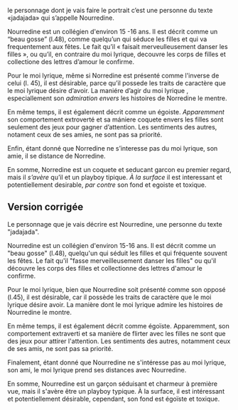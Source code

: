 le personnage dont je vais faire le portrait c’est une personne du texte «jadajada» qui s’appelle Nourredine.

Nourredine est un collégien d'environ 15 -16 ans. Il est décrit comme un “beau gosse” (l.48), comme quelqu’un qui séduce les filles et qui va frequentement aux fêtes. Le fait qu’il « faisait merveulleusement danser les filles », ou qu’il, en contraire du moi lyrique, decouvre les corps de filles et collectione des lettres d’amour le confirme.

Pour le moi lyrique, même si Norredine est présenté comme l'inverse de celui (l. 45), il est désirable, parce qu’il possede les traits de caractère que le moi lyrique désire d’avoir. La maniére d’agir du moi lyrique , especiallement son *admiration envers* les histoires de Norredine le mentre. 

En même temps, il est également décrit comme un égoiste. *Apparemment* son comportement extroverté et sa mániere coquete envers les filles sont seulement des jeux pour gagner d’attention. Les sentiments des autres, notament ceux de ses amies, ne sont pas sa priorité.

Enfin, étant donné que Norredine ne s’interesse pas du moi lyrique, son amie, il se distance de Norredine. 

En somme, Norredine est un coquete et seducant garcon eu premier regard, mais il *s’avère* qu’il et un playboy tipique. *À la surface* il est interessant et potentiellement desirable, *par contre* son fond et egoiste et toxique.


## Version corrigée


Le personnage que je vais décrire est Nourredine, une personne du texte "jadajada".

Nourredine est un collégien d'environ 15-16 ans. Il est décrit comme un "beau gosse" (l.48), quelqu'un qui séduit les filles et qui fréquente souvent les fêtes. Le fait qu'il "fasse merveilleusement danser les filles" ou qu'il découvre les corps des filles et collectionne des lettres d'amour le confirme.

Pour le moi lyrique, bien que Nourredine soit présenté comme son opposé (l.45), il est désirable, car il possède les traits de caractère que le moi lyrique désire avoir. La manière dont le moi lyrique admire les histoires de Nourredine le montre.

En même temps, il est également décrit comme égoïste. Apparemment, son comportement extraverti et sa manière de flirter avec les filles ne sont que des jeux pour attirer l'attention. Les sentiments des autres, notamment ceux de ses amis, ne sont pas sa priorité.

Finalement, étant donné que Nourredine ne s'intéresse pas au moi lyrique, son ami, le moi lyrique prend ses distances avec Nourredine.

En somme, Nourredine est un garçon séduisant et charmeur à première vue, mais il s'avère être un playboy typique. À la surface, il est intéressant et potentiellement désirable, cependant, son fond est égoïste et toxique.